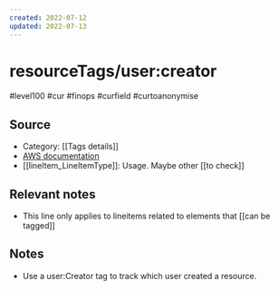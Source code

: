 ```yaml
---
created: 2022-07-12
updated: 2022-07-13
---
```

# resourceTags/user:creator
#level100 #cur #finops #curfield #curtoanonymise

## Source
- Category: [[Tags details]]
- [AWS documentation](https://docs.aws.amazon.com/cur/latest/userguide/resource-tags-columns.html)
- [[lineItem_LineItemType]]: Usage. Maybe other [[to check]]

## Relevant notes
- This line only applies to lineitems related to elements that [[can be tagged]]

## Notes
- Use a user:Creator tag to track which user created a resource.
